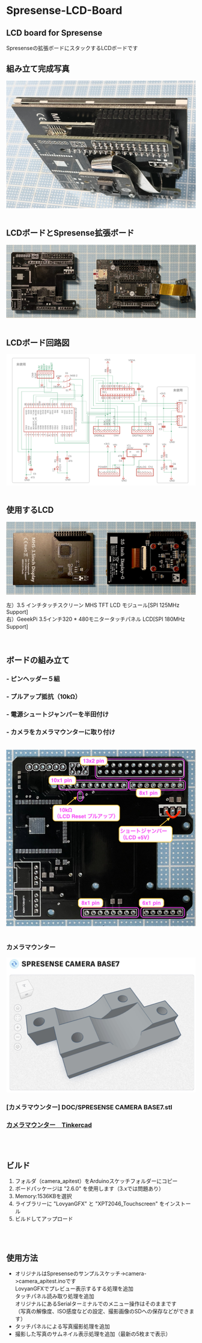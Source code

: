 # Spresense-LCD-Board
## LCD board for Spresense
Spresenseの拡張ボードにスタックするLCDボードです
<br>
## 組み立て完成写真
![](DOC/IMG_4691.jpeg)<br><br>

## LCDボードとSpresense拡張ボード
![](DOC/IMG_4679.jpeg)<br><br>

## LCDボード回路図
![](DOC/Spresense_LCD_B.png)<br><br>

## 使用するLCD
![](/DOC/IMG_4674.jpeg)

左）3.5 インチタッチスクリーン MHS TFT LCD モジュール[SPI 125MHz Support]<br>
右）GeeekPi 3.5インチ320 * 480モニタータッチパネル LCD[SPI 180MHz Support]　　
<br>
<br>
<br>

## ボードの組み立て
### - ピンヘッダー５組
### - プルアップ抵抗（10kΩ）
### - 電源シュートジャンパーを半田付け
### - カメラをカメラマウンターに取り付け<br><br>
![](DOC/IMG_4697.jpeg)
<br>
<br>

### カメラマウンター<br>
![](DOC/Spresense_CAMERA_BASE7.jpg)<br>
### [カメラマウンター] DOC/SPRESENSE CAMERA BASE7.stl <br>
### [カメラマウンター　Tinkercad](https://www.tinkercad.com/things/2FAODkR43Zt-spresense-camera-base7)
<br><br>

## ビルド
1. フォルダ（camera_apitest）をArduinoスケッチフォルダーにコピー
2. ボードパッケージは "2.6.0" を使用します（3.xでは問題あり）
3. Memory:1536KBを選択
4. ライブラリーに "LovyanGFX" と "XPT2046_Touchscreen" をインストール
5. ビルドしてアップロード

<br><br>
## 使用方法
- オリジナルはSpresenseのサンプルスケッチ->camera->camera_apitest.inoです<br>
  LovyanGFXでプレビュー表示するする処理を追加<br>
  タッチパネル読み取り処理を追加<br>
  オリジナルにあるSerialターミナルでのメニュー操作はそのままです<br>
  （写真の解像度、ISO感度などの設定、撮影画像のSDへの保存などができます）<br>
- タッチパネルによる写真撮影処理を追加
- 撮影した写真のサムネイル表示処理を追加（最新の5枚まで表示）

  
  
